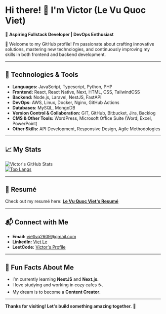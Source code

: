 # Hi there! 👋 I'm Victor (Le Vu Quoc Viet)  
🚀 **Aspiring Fullstack Developer | DevOps Enthusiast**  

🌟 Welcome to my GitHub profile! I'm passionate about crafting innovative solutions, mastering new technologies, and continuously improving my skills in both frontend and backend development.  

---

## 🔧 **Technologies & Tools**  
- **Languages:** JavaScript, Typescript, Python, PHP
- **Frontend:** React, React Native, Next, HTML, CSS, TailwindCSS  
- **Backend:** Node.js, Laravel, NestJS, FastAPI
- **DevOps:** AWS, Linux, Docker, Nginx, GitHub Actions
- **Databases:** MySQL, MongoDB  
- **Version Control & Collaboration:** GIT, GitHub, Bitbucket, Jira, Backlog
- **CMS & Other Tools:** WordPress, Microsoft Office Suite (Word, Excel, PowerPoint)
- **Other Skills:** API Development, Responsive Design, Agile Methodologies

---

## 📈 **My Stats**  
![Victor's GitHub Stats](https://github-readme-stats.vercel.app/api?username=vietlvq2609&show_icons=true&theme=radical)  
[![Top Langs](https://github-readme-stats.vercel.app/api/top-langs/?username=vietlvq2609&layout=compact&theme=radical)](https://github.com/anuraghazra/github-readme-stats)

---

## 🌟 **Resumé**  
Check out my resumé here:  [**Le Vu Quoc Viet's Resumé**](https://drive.google.com/file/d/1z9pWiVRrDkIdfZ_LXn3UgW_6YdtKWIJm/view?usp=sharing)  

---

## 📬 **Connect with Me**  
- **Email:** [vietlvq2609@gmail.com](mailto:vietlvq2609@gmail.com)  
- **LinkedIn:** [Viet Le](https://www.linkedin.com/in/vietle2609)  
- **LeetCode:** [Victor's Profile](https://leetcode.com/u/vietlvq2609)

---

## 🎯 **Fun Facts About Me**  
- I’m currently learning **NestJS** and **Next.js**.  
- I love studying and working in cozy cafes ☕.  
- My dream is to become a **Content Creator**.  

---

**Thanks for visiting! Let's build something amazing together.** 🌟  

